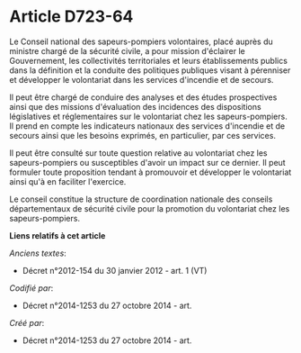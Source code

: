 # Article D723-64

Le Conseil national des sapeurs-pompiers volontaires, placé auprès du ministre chargé de la sécurité civile, a pour mission
d'éclairer le Gouvernement, les collectivités territoriales et leurs établissements publics dans la définition et la conduite
des politiques publiques visant à pérenniser et développer le volontariat dans les services d'incendie et de secours.

Il peut être chargé de conduire des analyses et des études prospectives ainsi que des missions d'évaluation des incidences
des dispositions législatives et réglementaires sur le volontariat chez les sapeurs-pompiers. Il prend en compte les
indicateurs nationaux des services d'incendie et de secours ainsi que les besoins exprimés, en particulier, par ces services.

Il peut être consulté sur toute question relative au volontariat chez les sapeurs-pompiers ou susceptibles d'avoir un impact
sur ce dernier. Il peut formuler toute proposition tendant à promouvoir et développer le volontariat ainsi qu'à en faciliter
l'exercice.

Le conseil constitue la structure de coordination nationale des conseils départementaux de sécurité civile pour la promotion
du volontariat chez les sapeurs-pompiers.

**Liens relatifs à cet article**

_Anciens textes_:

  - Décret n°2012-154 du 30 janvier 2012 - art. 1 (VT)

_Codifié par_:

  - Décret n°2014-1253 du 27 octobre 2014 - art.

_Créé par_:

  - Décret n°2014-1253 du 27 octobre 2014 - art.
